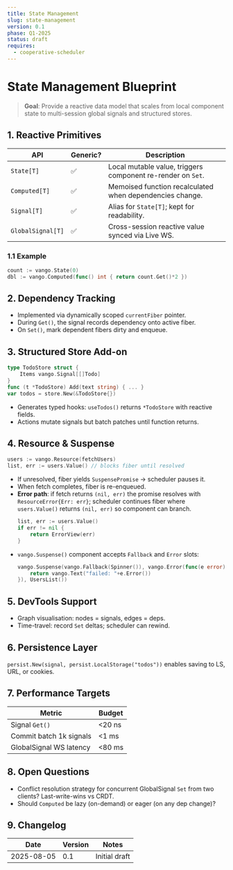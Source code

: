 ```yaml
---
title: State Management
slug: state-management
version: 0.1
phase: Q1-2025
status: draft
requires:
  - cooperative-scheduler
---
```


# State Management Blueprint

> **Goal**: Provide a reactive data model that scales from local component state to multi-session global signals and structured stores.

## 1. Reactive Primitives
| API | Generic? | Description |
|-----|----------|-------------|
| `State[T]` | ✅ | Local mutable value, triggers component re-render on `Set`. |
| `Computed[T]` | ✅ | Memoised function recalculated when dependencies change. |
| `Signal[T]` | ✅ | Alias for `State[T]`; kept for readability. |
| `GlobalSignal[T]` | ✅ | Cross-session reactive value synced via Live WS. |

### 1.1 Example
```go
count := vango.State(0)
dbl := vango.Computed(func() int { return count.Get()*2 })
```

## 2. Dependency Tracking
* Implemented via dynamically scoped `currentFiber` pointer.  
* During `Get()`, the signal records dependency onto active fiber.  
* On `Set()`, mark dependent fibers dirty and enqueue.

## 3. Structured Store Add-on
```go
type TodoStore struct {
    Items vango.Signal[[]Todo]
}
func (t *TodoStore) Add(text string) { ... }
var todos = store.New(&TodoStore{})
```
* Generates typed hooks: `useTodos()` returns `*TodoStore` with reactive fields.
* Actions mutate signals but batch patches until function returns.

## 4. Resource & Suspense
```go
users := vango.Resource(fetchUsers)
list, err := users.Value() // blocks fiber until resolved
```
* If unresolved, fiber yields `SuspensePromise` → scheduler pauses it.  
* When fetch completes, fiber is re-enqueued.
* **Error path**: if fetch returns `(nil, err)` the promise resolves with `ResourceError{Err: err}`; scheduler continues fiber where `users.Value()` returns `(nil, err)` so component can branch.  
  ```go
  list, err := users.Value()
  if err != nil {
      return ErrorView(err)
  }
  ```
* `vango.Suspense()` component accepts `Fallback` and `Error` slots:
  ```go
  vango.Suspense(vango.Fallback(Spinner()), vango.Error(func(e error) vango.VNode {
      return vango.Text("failed: "+e.Error())
  }), UsersList())
  ```

## 5. DevTools Support
* Graph visualisation: nodes = signals, edges = deps.  
* Time-travel: record `Set` deltas; scheduler can rewind.

## 6. Persistence Layer
`persist.New(signal, persist.LocalStorage("todos"))` enables saving to LS, URL, or cookies.

## 7. Performance Targets
| Metric | Budget |
|--------|--------|
| Signal `Get()` | <20 ns |
| Commit batch 1k signals | <1 ms |
| GlobalSignal WS latency | <80 ms |

## 8. Open Questions
* Conflict resolution strategy for concurrent GlobalSignal `Set` from two clients? Last-write-wins vs CRDT.
* Should `Computed` be lazy (on-demand) or eager (on any dep change)?

## 9. Changelog
| Date | Version | Notes |
|------|---------|-------|
|2025-08-05|0.1|Initial draft|

